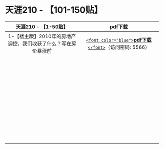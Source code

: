 # 天涯210 - 【101-150贴】

|                      天涯210 - 【1-50贴】                      |                                                             pdf下载                                                             |
| :------------------------------------------------------------: | :------------------------------------------------------------------------------------------------------------------------------: |
| 1-【楼主版】2010年的房地产调控，我们收获了什么？写在房价暴涨前 | [`<font color="blue">`**pdf下载** `</font>`](https://url97.ctfile.com/f/799297-563247371-037e1d?p=5566)（访问密码: 5566） |
|                                                                |                                                                                                                                  |
|                                                                |                                                                                                                                  |
|                                                                |                                                                                                                                  |
|                                                                |                                                                                                                                  |
|                                                                |                                                                                                                                  |
|                                                                |                                                                                                                                  |
|                                                                |                                                                                                                                  |
|                                                                |                                                                                                                                  |
|                                                                |                                                                                                                                  |
|                                                                |                                                                                                                                  |
|                                                                |                                                                                                                                  |
|                                                                |                                                                                                                                  |
|                                                                |                                                                                                                                  |
|                                                                |                                                                                                                                  |
|                                                                |                                                                                                                                  |
|                                                                |                                                                                                                                  |
|                                                                |                                                                                                                                  |
|                                                                |                                                                                                                                  |
|                                                                |                                                                                                                                  |
|                                                                |                                                                                                                                  |
|                                                                |                                                                                                                                  |
|                                                                |                                                                                                                                  |
|                                                                |                                                                                                                                  |
|                                                                |                                                                                                                                  |
|                                                                |                                                                                                                                  |
|                                                                |                                                                                                                                  |
|                                                                |                                                                                                                                  |
|                                                                |                                                                                                                                  |
|                                                                |                                                                                                                                  |
|                                                                |                                                                                                                                  |
|                                                                |                                                                                                                                  |
|                                                                |                                                                                                                                  |
|                                                                |                                                                                                                                  |
|                                                                |                                                                                                                                  |
|                                                                |                                                                                                                                  |
|                                                                |                                                                                                                                  |
|                                                                |                                                                                                                                  |
|                                                                |                                                                                                                                  |
|                                                                |                                                                                                                                  |
|                                                                |                                                                                                                                  |
|                                                                |                                                                                                                                  |
|                                                                |                                                                                                                                  |
|                                                                |                                                                                                                                  |
|                                                                |                                                                                                                                  |
|                                                                |                                                                                                                                  |
|                                                                |                                                                                                                                  |
|                                                                |                                                                                                                                  |
|                                                                |                                                                                                                                  |
